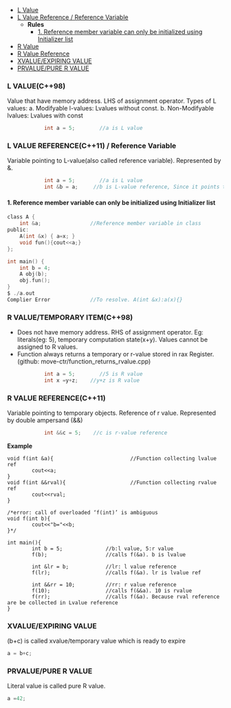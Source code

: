 - [L Value](#lv)
- [L Value Reference / Reference Variable](#lr)
  - **Rules**
    - [1. Reference member variable can only be initialized using Initializer list](#r1)
- [R Value](#rv)
- [R Value Reference](#rr)
- [XVALUE/EXPIRING VALUE](#xv)
- [PRVALUE/PURE R VALUE](#pr)

<a name=lv></a>
### L VALUE(C++98)
Value that have memory address. LHS of assignment operator. 
Types of L values: a. Modifyable l-values: Lvalues without const.    b. Non-Modifyable lvalues: Lvalues with const  
```cpp
            int a = 5;        //a is L value
```

<a name=lr></a>
### L VALUE REFERENCE(C++11) / Reference Variable
Variable pointing to L-value(also called reference variable). Represented by &.
```cpp
            int a = 5;        //a is L value
            int &b = a;     //b is L-value reference, Since it points to L-value 
```
<a name=r1></a>
#### 1. Reference member variable can only be initialized using Initializer list
```c
class A {
    int &a;                //Reference member variable in class
public:
    A(int &x) { a=x; }
    void fun(){cout<<a;}
};

int main() {
    int b = 4;
    A obj(b);
    obj.fun();
}
$ ./a.out
Complier Error             //To resolve. A(int &x):a(x){}   
```

<a name=rv></a>
### R VALUE/TEMPORARY ITEM(C++98)
- Does not have memory address. RHS of assignment operator. Eg: literals(eg: 5), temporary computation state(x+y). Values cannot be assigned to R values.
- Function always returns a temporary or r-value stored in rax Register.    (github: move-ctr/function_returns_rvalue.cpp)
```c
            int a = 5;        //5 is R value
            int x =y+z;    //y+z is R value
```            
    
<a name=rr></a>    
### R VALUE REFERENCE(C++11) 
Variable pointing to temporary objects. Reference of r value. Represented by double ampersand (&&)
```c
            int &&c = 5;    //c is r-value reference  
```
**Example**
```
void f(int &a){                         //Function collecting lvalue ref
        cout<<a;
}
void f(int &&rval){                     //Function collecting rvalue ref
        cout<<rval;
}

/*error: call of overloaded ‘f(int)’ is ambiguous
void f(int b){
        cout<<"b="<<b;
}*/

int main(){
        int b = 5;              //b:l value, 5:r value
        f(b);                   //calls f(&a). b is lvalue              
        
        int &lr = b;            //lr: l value reference
        f(lr);                  //calls f(&a). lr is lvalue ref

        int &&rr = 10;          //rr: r value reference
        f(10);                  //calls f(&&a). 10 is rvalue
        f(rr);                  //calls f(&a). Because rval reference are be collected in Lvalue reference
}
```

<a name=xv></a>
### XVALUE/EXPIRING VALUE
(b+c) is called xvalue/temporary value which is ready to expire    
```c
a = b+c;  
```

<a name=pr></a>
### PRVALUE/PURE R VALUE 
Literal value is called pure R value.
```c
a =42; 
```

